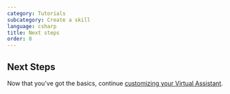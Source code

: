 ```yaml
---
category: Tutorials
subcategory: Create a skill
language: csharp
title: Next steps
order: 8
---
```


## Next Steps

Now that you've got the basics, continue [customizing your Virtual Assistant](/docs/tutorials/csharp/customizeassistant.md).